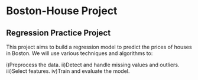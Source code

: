 # Boston-House Project

## Regression Practice Project

This project aims to build a regression model to predict the prices of houses in Boston. We will use various techniques and algorithms to:

i)Preprocess the data.
ii)Detect and handle missing values and outliers.
iii)Select features.
iv)Train and evaluate the model.
